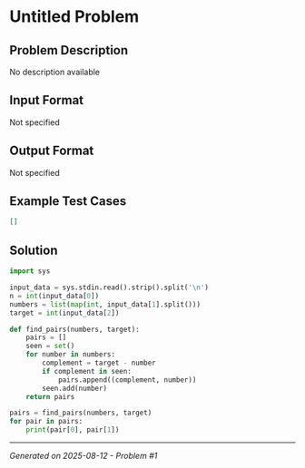 # Untitled Problem

## Problem Description
No description available

## Input Format
Not specified

## Output Format
Not specified

## Example Test Cases
```json
[]
```

## Solution
```python
import sys

input_data = sys.stdin.read().strip().split('\n')
n = int(input_data[0])
numbers = list(map(int, input_data[1].split()))
target = int(input_data[2])

def find_pairs(numbers, target):
    pairs = []
    seen = set()
    for number in numbers:
        complement = target - number
        if complement in seen:
            pairs.append((complement, number))
        seen.add(number)
    return pairs

pairs = find_pairs(numbers, target)
for pair in pairs:
    print(pair[0], pair[1])
```

---
*Generated on 2025-08-12 - Problem #1*